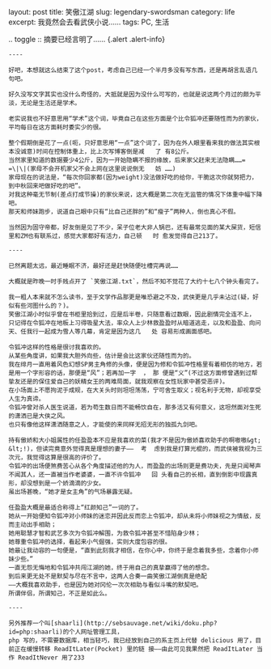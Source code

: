 layout: post
title: 笑傲江湖
slug: legendary-swordsman
category: life
excerpt: 我竟然会去看武侠小说……
tags: PC, 生活

.. toggle :: 摘要已经言明了…… {.alert .alert-info}

    ----

    好吧，本想就这么结束了这个post，考虑自己已经一个半月多没有写东西，还是再胡言乱语几句吧。
    
    好久没写文字其实也没什么奇怪的，大抵就是因为没什么可写的，也就是说这两个月过的颇为平淡，无论是生活还是学术。
    
    老实说我也不好意思用“学术”这个词，毕竟自己在这些方面是个比令狐冲还要随性而为的家伙，平均每日在这方面耗时委实少的很。
    
    整个假期倒是花了一点(呃，只好意思用“一点”这个词了，因为在外人眼里看来我的做法其实根本没诚意)时间在控制体重上，比上次写博客倒是减   了 有8公斤。
    当然家里知道的数据要少4公斤，因为一开始隐瞒不报的缘故，后来家父赶来无法隐瞒……= =\|\|(家母不会开机家父不会上网在这里说说倒无   妨 ……)
    家母现在的说法是，“每次你回家都(因为weight)没法做好吃的给你，干脆这次你就努把力，到中秋回来吧做好吃的吧”。
    对我这种毫无节制(差点打成节操)的家伙来说，这大概是第二次在无监管的情况下体重中幅下降吧。
    那天和师妹跑步，说道自己眼中只有“比自己还胖的”和“瘦子”两种人，倒也真心不假。
    
    当然因为固守帝都，好友倒是见了不少，呆子位老大非人锅巴，还有最常见面的某大屎货，短信里和ZM也有联系过，感觉大家都好有活力，自己顿   时 愈发觉得自己213了。
    
    ----
    
    已然离题太远，最近睡眠不济，最好还是赶快随便吐槽完再说……
    
    大概就是昨晚一时手贱点开了 `笑傲江湖.txt`，然后不知不觉花了大约十七八个钟头看完了。
    
    我一粗人本来就不怎么读书，至于文学作品那更是唯恐避之不及，武侠更是几乎未沾过(疑，好似有些河图什么的？)。
    笑傲江湖小时似乎曾在书柜里拾到过，应是后半卷，只随意看过数眼，因此剧情完全连不上，
    只记得在令狐冲在地板上习得吸星大法，率众人上少林救盈盈时从暗道逃走，以及和盈盈、向问天、任我行一起成为雪人等几幕，肯定是因为这几   处 容易形成画面感吧。
    
    令狐冲这样的性格是很讨我喜欢的。
    从某些角度讲，如果我大胆外向些，估计是会比这家伙还随性而为的。
    我在绯月一直用着风色幻想SP男主角修的头像，便是因为修和令狐冲性格里有着相仿的地方，若是用一个字形容的话，那便是“风”；若再加一字  ， 那 便是“义”(不过这方面修曾遇到过帮挚友还是的保住爱自己的妖精女王的两难局面，就我观察在女性玩家中甚受恶评)。
    在小场面上不愿拘泥于成规，在大关头时则坦坦荡荡，宁可舍生取义；视名利于无物，却视享受人生为真谛。
    令狐冲曾对杀人医生说道，若为苟生数日而不能畅饮自在，那多活又有何意义，这坦然面对生死的潇洒已是大侠之风。
    也只有像他这样潇洒随意之人，才能使的来同样无招无形的独孤九剑吧。
    
    持有傲娇和大小姐属性的任盈盈本不应是我喜欢的菜(我才不是因为傲娇喜欢助手的啊嗷嗷&gt; &lt;!)，但读完竟意外觉得真是理想的妻子——  考  虑到我是打算光棍的，而武侠被我视为三次元，我觉得这算是很高的评价了。
    令狐冲的出场便煞费苦心从各个角度描述他的为人，而盈盈的出场则更是费功夫，先是只闻琴声不闻其人，还一直被当作老婆婆，一直不许令狐冲   回 头看自己的长相，直到倒影中现露真形，却没想到是一个娇滴滴的少女。
    虽出场甚晚，“她才是女主角”的气场暴露无疑。
    
    任盈盈大概是最适合称得上“红颜知己”一词的了。
    她从一开始便知令狐冲对小师妹的迷恋并因此反而恋上令狐冲，却从未将小师妹视之为情敌，反而主动出手相助；
    她用聪慧才智和武艺多次为令狐冲解围，为救令狐冲甚至不惜陷身少林；
    她尊重令狐冲的选择，看起来小气倔强，实则大度包容的很。
    她最让我动容的一句便是，“直到此刻我才相信，在你心中，你终于是念着我多些，念着你小师妹少些。”
    一直无怨无悔地和令狐冲共闯江湖的她，终于用自己的真挚赢得了他的想念。
    到后来更无处不是默契与尽在不言中，这两人合奏一曲笑傲江湖倒真是绝配
    ——大概我喜欢助手，也是因为她对冈伦一次次相助与看似斗嘴的默契吧。
    所谓伴侣，所谓知己，不正是如此么。
    
    ----
    
    另外推荐一个叫[shaarli](http://sebsauvage.net/wiki/doku.php?id=php:shaarli)的个人网址管理工具，
    php 写的，不需要数据库，相当轻巧，我已经放到自己的系主页上代替 delicious 用了，目前正在缓慢转移 ReadItLater(Pocket) 里的链 接——由此可见我果然把 ReadItLater 当作 ReadItNever 用了233

